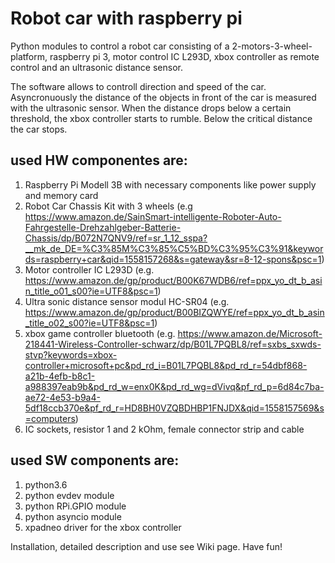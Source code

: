 # Robot car with raspberry pi
Python modules to control a robot car consisting of a 2-motors-3-wheel-platform, raspberry pi 3, motor control IC L293D, xbox controller as remote control and an ultrasonic distance sensor.

The software allows to controll direction and speed of the car. Asyncronuously the distance of the objects in front of the car is measured with the ultrasonic sensor. When the distance drops below a certain threshold, the xbox controller starts to rumble. Below the critical distance the car stops.

## used HW componentes are:
1. Raspberry Pi Modell 3B with necessary components like power supply and memory card
2. Robot Car Chassis Kit with 3 wheels
(e.g https://www.amazon.de/SainSmart-intelligente-Roboter-Auto-Fahrgestelle-Drehzahlgeber-Batterie-Chassis/dp/B072N7QNV9/ref=sr_1_12_sspa?__mk_de_DE=%C3%85M%C3%85%C5%BD%C3%95%C3%91&keywords=raspberry+car&qid=1558157268&s=gateway&sr=8-12-spons&psc=1)
3. Motor controller IC L293D
(e.g. https://www.amazon.de/gp/product/B00K67WDB6/ref=ppx_yo_dt_b_asin_title_o01_s00?ie=UTF8&psc=1)
4. Ultra sonic distance sensor modul HC-SR04
(e.g. https://www.amazon.de/gp/product/B00BIZQWYE/ref=ppx_yo_dt_b_asin_title_o02_s00?ie=UTF8&psc=1)
5. xbox game controller bluetooth (e.g. https://www.amazon.de/Microsoft-218441-Wireless-Controller-schwarz/dp/B01L7PQBL8/ref=sxbs_sxwds-stvp?keywords=xbox-controller+microsoft+pc&pd_rd_i=B01L7PQBL8&pd_rd_r=54dbf868-a21b-4efb-b8c1-a988397eab9b&pd_rd_w=enx0K&pd_rd_wg=dVivq&pf_rd_p=6d84c7ba-ae72-4e53-b9a4-5df18ccb370e&pf_rd_r=HD8BH0VZQBDHBP1FNJDX&qid=1558157569&s=computers)
6. IC sockets, resistor 1 and 2 kOhm, female connector strip and cable

## used SW components are:
1. python3.6
2. python evdev module
3. python RPi.GPIO module 
4. python asyncio module
5. xpadneo driver for the xbox controller

Installation, detailed description and use see Wiki page.
Have fun!
